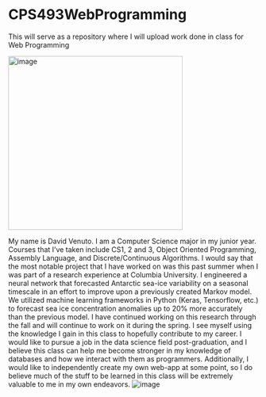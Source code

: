 # CPS493WebProgramming
This will serve as a repository where I will upload work done in class for Web Programming


<img width="351" alt="image" src="https://github.com/davidvenuto/CPS493WebProgramming/assets/135266125/6cf8c832-8b9a-40aa-86bb-ee40e07022ca">

  My name is David Venuto. I am a Computer Science major in my junior year. Courses that I’ve taken include CS1, 2 and 3, Object Oriented Programming, Assembly Language, and Discrete/Continuous Algorithms. I would say that the most notable project that I have worked on was this past summer when I was part of a research experience at Columbia University. I engineered a neural network that forecasted Antarctic sea-ice variability on a seasonal timescale in an effort to improve upon a previously created Markov model. We utilized machine learning frameworks in Python (Keras, Tensorflow, etc.) to forecast sea ice concentration anomalies up to 20% more accurately than the previous model. I have continued working on this research through the fall and will continue to work on it during the spring.
	I see myself using the knowledge I gain in this class to hopefully contribute to my career.  I would like to pursue a job in the data science field post-graduation, and I believe this class can help me become stronger in my knowledge of databases and how we interact with them as programmers. Additionally, I would like to independently create my own web-app at some point, so I do believe much of the stuff to be learned in this class will be extremely valuable to me in my own endeavors.
![image](https://github.com/davidvenuto/CPS493WebProgramming/assets/135266125/9c71a6e4-475a-4c1a-a36a-a9e181ea31cf)
